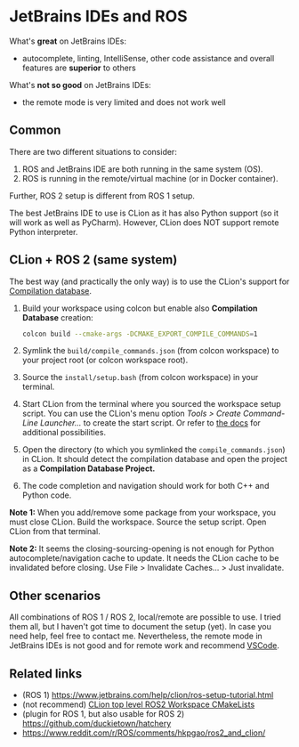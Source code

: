 # JetBrains IDEs and ROS

What's **great** on JetBrains IDEs:
* autocomplete, linting, IntelliSense, other code assistance and overall features are **superior** to others


What's **not so good** on JetBrains IDEs:
* the remote mode is very limited and does not work well


## Common

There are two different situations to consider:
1. ROS and JetBrains IDE are both running in the same system (OS).
2. ROS is running in the remote/virtual machine (or in Docker container).

Further, ROS 2 setup is different from ROS 1 setup.

The best JetBrains IDE to use is CLion as it has also Python support (so it will work as well as PyCharm).
However, CLion does NOT support remote Python interpreter.


## CLion + ROS 2 (same system)

The best way (and practically the only way) is to use the CLion's support
for [Compilation database](https://www.jetbrains.com/help/clion/2021.1/compilation-database.html).

1. Build your workspace using colcon but enable also **Compilation Database** creation:
   ```bash
   colcon build --cmake-args -DCMAKE_EXPORT_COMPILE_COMMANDS=1
   ```

2. Symlink the `build/compile_commands.json` (from colcon workspace) to your project root (or colcon workspace
   root).

3. Source the `install/setup.bash` (from colcon workspace) in your terminal.

4. Start CLion from the terminal where you sourced the workspace setup script. You can use the CLion's menu
   option _Tools > Create Command-Line Launcher..._ to create the start script. Or refer
   to [the docs](https://www.jetbrains.com/help/clion/2021.2/working-with-the-ide-features-from-command-line.html)
   for additional possibilities.

5. Open the directory (to which you symlinked the `compile_commands.json`) in CLion. It should detect the
   compilation database and open the project as a **Compilation Database Project.**

6. The code completion and navigation should work for both C++ and Python code.

**Note 1:** When you add/remove some package from your workspace, you must close CLion. Build the workspace.
Source the setup script. Open CLion from that terminal.

**Note 2:** It seems the closing-sourcing-opening is not enough for Python autocomplete/navigation cache to
update. It needs the CLion cache to be invalidated before closing. Use File > Invalidate Caches... > Just
invalidate.


## Other scenarios

All combinations of ROS 1 / ROS 2, local/remote are possible to use. I tried them all, but I haven't got time
to document the setup (yet). In case you need help, feel free to contact me. Nevertheless, the remote mode in
JetBrains IDEs is not good and for remote work and recommend [VSCode](../vscode/README.md).


## Related links

* (ROS 1) https://www.jetbrains.com/help/clion/ros-setup-tutorial.html
* (not recommend)
  [CLion top level ROS2 Workspace CMakeLists](https://gist.github.com/rotu/1eac858b808b82bbf1b475f515e91636)
* (plugin for ROS 1, but also usable for ROS 2) https://github.com/duckietown/hatchery
* https://www.reddit.com/r/ROS/comments/hkpgao/ros2_and_clion/

